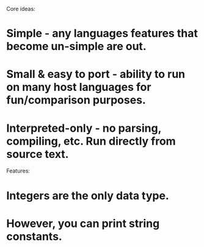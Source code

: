 
Core ideas:
# Simple - any languages features that become un-simple are out.
# Small & easy to port - ability to run on many host languages for fun/comparison purposes.
# Interpreted-only - no parsing, compiling, etc. Run directly from source text.

Features:
# Integers are the only data type.
# However, you can print string constants.


